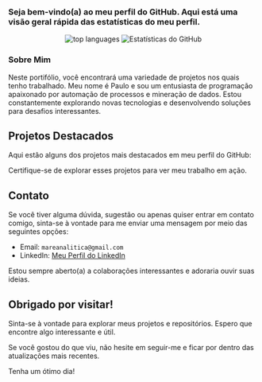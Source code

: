 ### Seja bem-vindo(a) ao meu perfil do GitHub. Aqui está uma visão geral rápida das estatísticas do meu perfil.

<p align="center">
  <img src="https://github-readme-stats.vercel.app/api/top-langs/?username=mareanalitica&theme=blue-white" alt="top languages" />
  <img src="https://github-readme-stats.vercel.app/api?username=mareanalitica&show_icons=true" alt="Estatísticas do GitHub" />
</p>

### Sobre Mim

Neste portifólio, você encontrará uma variedade de projetos nos quais tenho trabalhado. Meu nome é Paulo e sou um entusiasta de programação apaixonado por automação de processos e mineração de dados. Estou constantemente explorando novas tecnologias e desenvolvendo soluções para desafios interessantes.

## Projetos Destacados

Aqui estão alguns dos projetos mais destacados em meu perfil do GitHub:


Certifique-se de explorar esses projetos para ver meu trabalho em ação.

## Contato

Se você tiver alguma dúvida, sugestão ou apenas quiser entrar em contato comigo, sinta-se à vontade para me enviar uma mensagem por meio das seguintes opções:

- Email: `mareanalitica@gmail.com`
- LinkedIn: [Meu Perfil do LinkedIn](https://www.linkedin.com/in/paulorodrigues99/)

Estou sempre aberto(a) a colaborações interessantes e adoraria ouvir suas ideias.

## Obrigado por visitar!

Sinta-se à vontade para explorar meus projetos e repositórios. Espero que encontre algo interessante e útil.

Se você gostou do que viu, não hesite em seguir-me e ficar por dentro das atualizações mais recentes.

Tenha um ótimo dia!

